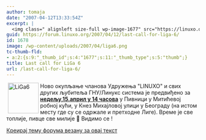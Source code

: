 ```yaml
---
author: tomaja
date: "2007-04-12T13:33:54Z"
excerpt: |
  <img class=" alignleft size-full wp-image-1677" src="https://linuxo.org/wp-content/uploads/2007/04/liga6.png" alt="LiGa6" title="LiGa 6: the Linuxo Gathering" hspace="4" width="80" height="80" align="left" />Новo окупљање чланова Удружења &quot;LINUXO&quot; и свих других љубитеља ГНУ/Линукс система је предвиђено за <u><strong>недељу,15.април у 14 часова</strong></u> у Пивници у Митићевој робној кући, у Кнез Михајловој улици у Београду (на истом месту где су се одржале и претходне Лиге). Време је све топлије, пивце све милије :) Видимо се !
guid: https://forum.linuxo.org/2007/04/12/last-call-for-liga-6/
id: 1678
image: /wp-content/uploads/2007/04/liga6.png
tc-thumb-fld:
- a:2:{s:9:"_thumb_id";s:4:"1677";s:11:"_thumb_type";s:5:"thumb";}
title: Last call for LiGa 6
url: /last-call-for-liga-6/
---
```

<img class=" alignleft size-full wp-image-1677" src="https://linuxo.org/wp-content/uploads/2007/04/liga6.png" alt="LiGa6" title="LiGa 6: the Linuxo Gathering" hspace="4" width="80" height="80" align="left" />Новo окупљање чланова Удружења "LINUXO" и свих других љубитеља ГНУ/Линукс система је предвиђено за <u><strong>недељу,15.април у 14 часова</strong></u> у Пивници у Митићевој робној кући, у Кнез Михајловој улици у Београду (на истом месту где су се одржале и претходне Лиге). Време је све топлије, пивце све милије 🙂 Видимо се !  
<!--break-->

[Креирај тему форума везану за овај текст](https://linuxo.org/nova-tema-na-forumu/?se_pid=1678)